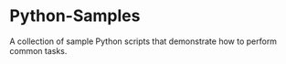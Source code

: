 # Python-Samples
A collection of sample Python scripts that demonstrate how to perform common tasks.

